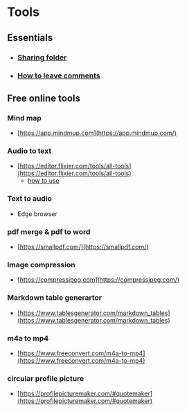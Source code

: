 # Tools 

## Essentials 

* ### [Sharing folder](_posts/2023-03-20-Connecting-to-CS_Sharing.md) 
* ### [How to leave comments](https://www.bilibili.com/video/BV1tc411p7da/?spm_id_from=444.41.list.card_archive.click&vd_source=84a986f8292e7cdf31541219b6c7844c) 

## Free online tools 

### Mind map

* [https://app.mindmup.com](https://app.mindmup.com/)

### Audio to text

* [https://editor.flixier.com/tools/all-tools](https://editor.flixier.com/tools/all-tools)
    - [how to use](_posts/2023-03-20-free-online-transcribe.md)         

### Text to audio 

* Edge browser 

### pdf merge & pdf to word 

* [https://smallpdf.com/](https://smallpdf.com/)

### Image compression 

* [https://compressjpeg.com](https://compressjpeg.com/)

### Markdown table generartor 

* [https://www.tablesgenerator.com/markdown_tables](https://www.tablesgenerator.com/markdown_tables)

### m4a to mp4 

* [https://www.freeconvert.com/m4a-to-mp4](https://www.freeconvert.com/m4a-to-mp4)

### circular profile picture

* [https://profilepicturemaker.com/#quotemaker](https://profilepicturemaker.com/#quotemaker)



